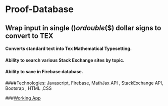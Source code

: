 # Proof-Database

## Wrap input in single ($) or double ($$) dollar signs to convert to TEX
#### Converts standard text into Tex Mathematical Typesetting.
#### Ability to search various Stack Exchange sites by topic.
#### Ability to save in  Firebase database.
####Technologies: Javascript, Firebase, MathJax API , StackExchange API, Bootsrap , HTML ,CSS 

###[Working App](http://proof-database.herokuapp.com/)



